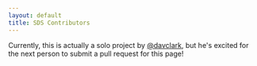 ```yaml
---
layout: default
title: SDS Contributors
---
```

Currently, this is actually a solo project by
[@davclark](https://github.com/davclark), but he's excited for
the next person to submit a pull request for this page!
